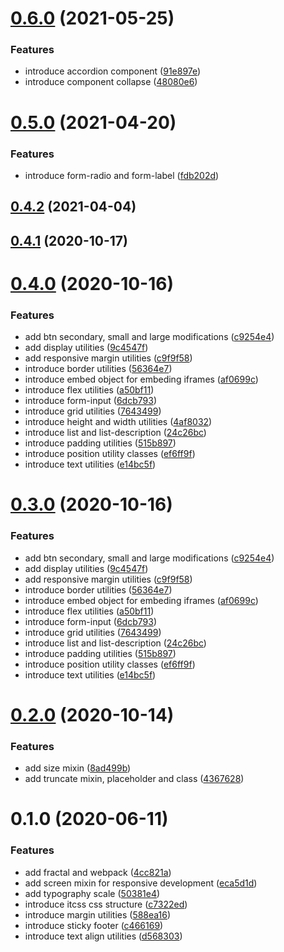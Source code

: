 # [0.6.0](https://github.com/ingvijonasson/patterns/compare/0.5.0...0.6.0) (2021-05-25)


### Features

* introduce accordion component ([91e897e](https://github.com/ingvijonasson/patterns/commit/91e897e9f0801c029c345e698299e9c4f948996c))
* introduce component collapse ([48080e6](https://github.com/ingvijonasson/patterns/commit/48080e61c907732e1a5b7df1d18c6cb0469d677b))

# [0.5.0](https://github.com/ingvijonasson/patterns/compare/0.4.2...0.5.0) (2021-04-20)


### Features

* introduce form-radio and form-label ([fdb202d](https://github.com/ingvijonasson/patterns/commit/fdb202dee2aea1dc5f35d6cb807dd04fec24af46))

## [0.4.2](https://github.com/ingvijonasson/patterns/compare/0.4.1...0.4.2) (2021-04-04)

## [0.4.1](https://github.com/ingvijonasson/patterns/compare/0.4.0...0.4.1) (2020-10-17)

# [0.4.0](https://github.com/ingvijonasson/patterns/compare/0.2.0...0.4.0) (2020-10-16)


### Features

* add btn secondary, small and large modifications ([c9254e4](https://github.com/ingvijonasson/patterns/commit/c9254e4f12dce080af1932be6ee65116a6ce77dc))
* add display utilities ([9c4547f](https://github.com/ingvijonasson/patterns/commit/9c4547fb30d22f95226e5a6f70b3880d05ac6d1b))
* add responsive margin utilities ([c9f9f58](https://github.com/ingvijonasson/patterns/commit/c9f9f5804cdc61cf8c40af4095d4f90b692c0b1a))
* introduce border utilities ([56364e7](https://github.com/ingvijonasson/patterns/commit/56364e74b5e09d5f1934c24ec2f48e863d911a0c))
* introduce embed object for embeding iframes ([af0699c](https://github.com/ingvijonasson/patterns/commit/af0699c31820e12733ef456058dacd390bb34b0a))
* introduce flex utilities ([a50bf11](https://github.com/ingvijonasson/patterns/commit/a50bf1198d9fc24abe4e136e858ee7e5c093c979))
* introduce form-input ([6dcb793](https://github.com/ingvijonasson/patterns/commit/6dcb7934ff313f5732eeb74b00fd29a6c78923db))
* introduce grid utilities ([7643499](https://github.com/ingvijonasson/patterns/commit/76434994fadec4b742c1ffb2d18ce28152a1894b))
* introduce height and width utilities ([4af8032](https://github.com/ingvijonasson/patterns/commit/4af80329672f76ac003e6489e85173af2f52fe63))
* introduce list and list-description ([24c26bc](https://github.com/ingvijonasson/patterns/commit/24c26bc9df2ee77ed8c377b85f94e2280a83c993))
* introduce padding utilities ([515b897](https://github.com/ingvijonasson/patterns/commit/515b8975732a09b855665dab94c0956292c937e4))
* introduce position utility classes ([ef6ff9f](https://github.com/ingvijonasson/patterns/commit/ef6ff9f355c72d7ee6c1b29b3811e3a6f939a1e4))
* introduce text utilities ([e14bc5f](https://github.com/ingvijonasson/patterns/commit/e14bc5f5d95513b587f83d0582c5680060cefd49))

# [0.3.0](https://github.com/ingvijonasson/patterns/compare/0.2.0...0.3.0) (2020-10-16)


### Features

* add btn secondary, small and large modifications ([c9254e4](https://github.com/ingvijonasson/patterns/commit/c9254e4f12dce080af1932be6ee65116a6ce77dc))
* add display utilities ([9c4547f](https://github.com/ingvijonasson/patterns/commit/9c4547fb30d22f95226e5a6f70b3880d05ac6d1b))
* add responsive margin utilities ([c9f9f58](https://github.com/ingvijonasson/patterns/commit/c9f9f5804cdc61cf8c40af4095d4f90b692c0b1a))
* introduce border utilities ([56364e7](https://github.com/ingvijonasson/patterns/commit/56364e74b5e09d5f1934c24ec2f48e863d911a0c))
* introduce embed object for embeding iframes ([af0699c](https://github.com/ingvijonasson/patterns/commit/af0699c31820e12733ef456058dacd390bb34b0a))
* introduce flex utilities ([a50bf11](https://github.com/ingvijonasson/patterns/commit/a50bf1198d9fc24abe4e136e858ee7e5c093c979))
* introduce form-input ([6dcb793](https://github.com/ingvijonasson/patterns/commit/6dcb7934ff313f5732eeb74b00fd29a6c78923db))
* introduce grid utilities ([7643499](https://github.com/ingvijonasson/patterns/commit/76434994fadec4b742c1ffb2d18ce28152a1894b))
* introduce list and list-description ([24c26bc](https://github.com/ingvijonasson/patterns/commit/24c26bc9df2ee77ed8c377b85f94e2280a83c993))
* introduce padding utilities ([515b897](https://github.com/ingvijonasson/patterns/commit/515b8975732a09b855665dab94c0956292c937e4))
* introduce position utility classes ([ef6ff9f](https://github.com/ingvijonasson/patterns/commit/ef6ff9f355c72d7ee6c1b29b3811e3a6f939a1e4))
* introduce text utilities ([e14bc5f](https://github.com/ingvijonasson/patterns/commit/e14bc5f5d95513b587f83d0582c5680060cefd49))

# [0.2.0](https://github.com/ingvijonasson/patterns/compare/0.1.0...0.2.0) (2020-10-14)


### Features

* add size mixin ([8ad499b](https://github.com/ingvijonasson/patterns/commit/8ad499ba755d1d634b0024777232ea1f45284809))
* add truncate mixin, placeholder and class ([4367628](https://github.com/ingvijonasson/patterns/commit/436762833d78d2a07643d41f6ea26a0093c2f74a))

# 0.1.0 (2020-06-11)


### Features

* add fractal and webpack ([4cc821a](https://github.com/ingvijonasson/patterns/commit/4cc821abf10995651b7e6aec87bc020fc8dfdbad))
* add screen mixin for responsive development ([eca5d1d](https://github.com/ingvijonasson/patterns/commit/eca5d1d8c40d5182f0c15fea14ec1fb782cff00a))
* add typography scale ([50381e4](https://github.com/ingvijonasson/patterns/commit/50381e45101ef354fd86eaa17843c4d136368c9d))
* introduce itcss css structure ([c7322ed](https://github.com/ingvijonasson/patterns/commit/c7322ed5a3f2f9d22b32ed6365040746aa73e4b2))
* introduce margin utilities ([588ea16](https://github.com/ingvijonasson/patterns/commit/588ea16053cb747e1f81fd00bcb70c18afa3901e))
* introduce sticky footer ([c466169](https://github.com/ingvijonasson/patterns/commit/c466169b223af210ead28f750cf0656a95a728a9))
* introduce text align utilities ([d568303](https://github.com/ingvijonasson/patterns/commit/d568303d6d81e7297ec00a81af88850b1be6363f))

